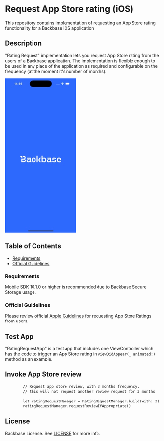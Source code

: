 # Request App Store rating (iOS)
This repository contains implementation of requesting an App Store rating functionality for a Backbase iOS application

## Description
"Rating Request" implementation lets you request App Store rating from the users of a Backbase application. The implementation is flexible enough to be used in any place of the application as required and configurable on the frequency (at the moment it's number of months).

![AppStoreRatingExample](./Documents/rating_request_example.gif)

## Table of Contents

- [Requirements](#requirements)
- [Official Guidelines](#official-guidelines)

### Requirements
Mobile SDK 10.1.0 or higher is recommended due to Backbase Secure Storage usage.

### Official Guidelines
Please review official [Apple Guidelines](https://developer.apple.com/documentation/storekit/requesting-app-store-reviews) for requesting App Store Ratings from users.

## Test App
"RatingRequestApp" is a test app that includes one ViewController which has the code to trigger an App Store rating in ```viewDidAppear(_ animated:)``` method as an example.

## Invoke App Store review
```
        // Request app store review, with 3 months frequency.
        // this will not request another review request for 3 months

        let ratingRequestManager = RatingRequestManager.build(with: 3)
        ratingRequestManager.requestReviewIfAppropriate()
```

## License

Backbase License. See [LICENSE](LICENSE) for more info.

